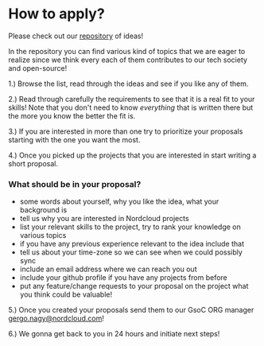 # How to apply?

Please check out our [repository](https://github.com/nordcloud/gsoc_ideas) of ideas!

In the repository you can find various kind of topics that we are eager to realize since we think
every each of them contributes to our tech society and open-source!

1.) Browse the list, read through the ideas and see if you like any of them.

2.) Read through carefully the requirements to see that it is a real fit to your skills! Note that
you don't need to know *everything* that is written there but the more you know the better the fit is.

3.) If you are interested in more than one try to prioritize your proposals starting with the one you want the most.

4.) Once you picked up the projects that you are interested in start writing a short proposal.

### What should be in your proposal?

* some words about yourself, why you like the idea, what your background is
* tell us why you are interested in Nordcloud projects
* list your relevant skills to the project, try to rank your knowledge on various topics
* if you have any previous experience relevant to the idea include that
* tell us about your time-zone so we can see when we could possibly sync
* include an email address where we can reach you out
* include your github profile if you have any projects from before
* put any feature/change requests to your proposal on the project what you think could be valuable!


5.) Once you created your proposals send them to our GsoC ORG manager gergo.nagy@nordcloud.com!

6.) We gonna get back to you in 24 hours and initiate next steps!
